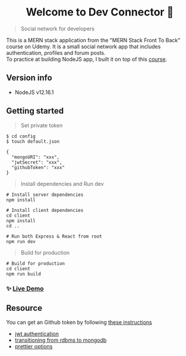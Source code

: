 <h1 align="center">Welcome to Dev Connector 👋</h1>

> Social network for developers

This is a MERN stack application from the "MERN Stack Front To Back" course on Udemy. It is a small social network app that includes authentication, profiles and forum posts. <br />
To practice at building NodeJS app, I built it on top of this [course](https://www.udemy.com/course/mern-stack-front-to-back/).

## Version info

- NodeJS v12.16.1

## Getting started

> Set private token

```
$ cd config
$ touch default.json
```

```
{
  "mongoURI": "xxx",
  "jwtSecret": "xxx",
  "githubToken": "xxx"
}
```

> Install dependencies and Run dev

```
# Install server dependencies
npm install

# Install client dependencies
cd client
npm install
cd ..

# Run both Express & React from root
npm run dev
```

> Build for production

```
# Build for production
cd client
npm run build
```

### ✨ [Live Demo](https://suh-dev-connector.herokuapp.com/)

## Resource

You can get an Github token by following [these instructions](https://help.github.com/en/github/authenticating-to-github/creating-a-personal-access-token-for-the-command-line)

- [jwt authentication](https://jwt.io/)
- [transitioning from rdbms to mongodb](https://www.mongodb.com/blog/post/transitioning-from-relational-databases-to-mongodb)
- [prettier options](https://prettier.io/docs/en/options.html)
